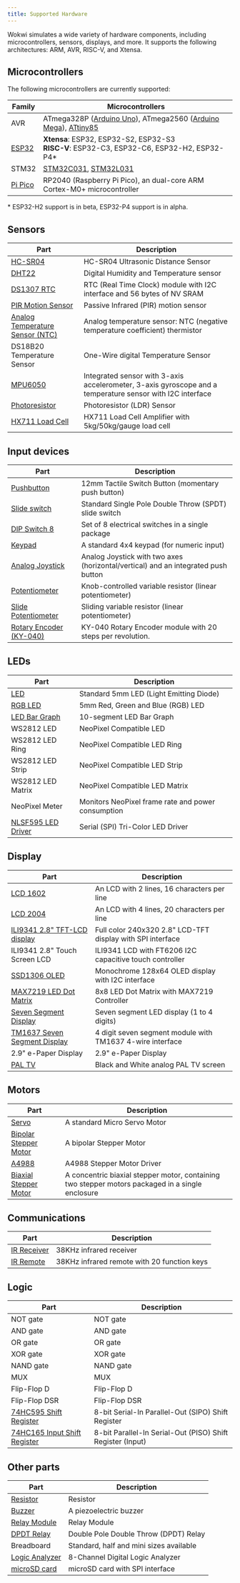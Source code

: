 ```yaml
---
title: Supported Hardware
---
```


Wokwi simulates a wide variety of hardware components, including microcontrollers, sensors, displays, and more. It supports the following architectures: ARM, AVR, RISC-V, and Xtensa.

## Microcontrollers

The following microcontrollers are currently supported:

| Family                            | Microcontrollers                                                                                                                                      |
|-----------------------------------|-------------------------------------------------------------------------------------------------------------------------------------------------------|
| AVR                               | ATmega328P ([Arduino Uno](../parts/wokwi-arduino-uno)), ATmega2560 ([Arduino Mega](../parts/wokwi-arduino-mega)), [ATtiny85](../parts/wokwi-attiny85) |
| [ESP32](../guides/esp32)          | **Xtensa**: ESP32, ESP32-S2, ESP32-S3<br /> **RISC-V**: ESP32-C3, ESP32-C6, ESP32-H2, ESP32-P4\*<br/>                                                 |
| STM32                             | [STM32C031](../parts/board-st-nucleo-c031c6), [STM32L031](../parts/board-st-nucleo-l031k6)                                                            |
| [Pi Pico](../parts/wokwi-pi-pico) | RP2040 (Raspberry Pi Pico), an dual-core ARM Cortex-M0+ microcontroller                                                                               |

\* ESP32-H2 support is in beta, ESP32-P4 support is in alpha.

## Sensors

| Part                                                                     | Description                                                                                               |
|--------------------------------------------------------------------------|-----------------------------------------------------------------------------------------------------------|
| [HC-SR04](../parts/wokwi-hc-sr04)                                        | HC-SR04 Ultrasonic Distance Sensor                                                                        |
| [DHT22](../parts/wokwi-dht22)                                            | Digital Humidity and Temperature sensor                                                                   |
| [DS1307 RTC](../parts/wokwi-ds1307)                                      | RTC (Real Time Clock) module with I2C interface and 56 bytes of NV SRAM                                   |
| [PIR Motion Sensor](../parts/wokwi-pir-motion-sensor)                    | Passive Infrared (PIR) motion sensor                                                                      |
| [Analog Temperature Sensor (NTC)](../parts/wokwi-ntc-temperature-sensor) | Analog temperature sensor: NTC (negative temperature coefficient) thermistor                              |
| DS18B20 Temperature Sensor                                               | One-Wire digital Temperature Sensor                                                                       |
| [MPU6050](../parts/wokwi-mpu6050)                                        | Integrated sensor with 3-axis accelerometer, 3-axis gyroscope and a temperature sensor with I2C interface |
| [Photoresistor](../parts/wokwi-photoresistor-sensor)                     | Photoresistor (LDR) Sensor                                                                                |
| [HX711 Load Cell](../parts/wokwi-hx711)                                  | HX711 Load Cell Amplifier with 5kg/50kg/gauge load cell                                                   |

## Input devices

| Part                                                      | Description                                                                       |
|-----------------------------------------------------------|-----------------------------------------------------------------------------------|
| [Pushbutton](../parts/wokwi-pushbutton)                   | 12mm Tactile Switch Button (momentary push button)                                |
| [Slide switch](../parts/wokwi-slide-switch)               | Standard Single Pole Double Throw (SPDT) slide switch                             |
| [DIP Switch 8](../parts/wokwi-dip-switch-8)               | Set of 8 electrical switches in a single package                                  |
| [Keypad](../parts/wokwi-membrane-keypad)                  | A standard 4x4 keypad (for numeric input)                                         |
| [Analog Joystick](../parts/wokwi-analog-joystick)         | Analog Joystick with two axes (horizontal/vertical) and an integrated push button |
| [Potentiometer](../parts/wokwi-potentiometer)             | Knob-controlled variable resistor (linear potentiometer)                          |
| [Slide Potentiometer](../parts/wokwi-slide-potentiometer) | Sliding variable resistor (linear potentiometer)                                  |
| [Rotary Encoder (KY-040)](../parts/wokwi-ky-040)          | KY-040 Rotary Encoder module with 20 steps per revolution.                        |

## LEDs

| Part                                          | Description                                        |
|-----------------------------------------------|----------------------------------------------------|
| [LED](../parts/wokwi-led)                     | Standard 5mm LED (Light Emitting Diode)            |
| [RGB LED](../parts/wokwi-rgb-led)             | 5mm Red, Green and Blue (RGB) LED                  |
| [LED Bar Graph](../parts/wokwi-led-bar-graph) | 10-segment LED Bar Graph                           |
| WS2812 LED                                    | NeoPixel Compatible LED                            |
| WS2812 LED Ring                               | NeoPixel Compatible LED Ring                       |
| WS2812 LED Strip                              | NeoPixel Compatible LED Strip                      |
| WS2812 LED Matrix                             | NeoPixel Compatible LED Matrix                     |
| NeoPixel Meter                                | Monitors NeoPixel frame rate and power consumption |
| [NLSF595 LED Driver](../parts/wokwi-nlsf595)  | Serial (SPI) Tri-Color LED Driver                  |

## Display

| Part                                                           | Description                                                |
|----------------------------------------------------------------|------------------------------------------------------------|
| [LCD 1602](../parts/wokwi-lcd1602)                             | An LCD with 2 lines, 16 characters per line                |
| [LCD 2004](../parts/wokwi-lcd2004)                             | An LCD with 4 lines, 20 characters per line                |
| [ILI9341 2.8" TFT-LCD display](../parts/wokwi-ili9341)         | Full color 240x320 2.8" LCD-TFT display with SPI interface |
| ILI9341 2.8" Touch Screen LCD                                  | ILI9341 LCD with FT6206 I2C capacitive touch controller    |
| [SSD1306 OLED](../parts/board-ssd1306)                         | Monochrome 128x64 OLED display with I2C interface          |
| [MAX7219 LED Dot Matrix](../parts/wokwi-max7219-matrix)        | 8x8 LED Dot Matrix with MAX7219 Controller                 |
| [Seven Segment Display](../parts/wokwi-7segment)               | Seven segment LED display (1 to 4 digits)                  |
| [TM1637 Seven Segment Display](../parts/wokwi-tm1637-7segment) | 4 digit seven segment module with TM1637 4-wire interface  |
| 2.9" e-Paper Display                                           | 2.9" e-Paper Display                                       |
| [PAL TV](../parts/wokwi-tv)                                    | Black and White analog PAL TV screen                       |

## Motors

| Part                                                    | Description                                                                                      |
|---------------------------------------------------------|--------------------------------------------------------------------------------------------------|
| [Servo](../parts/wokwi-servo)                           | A standard Micro Servo Motor                                                                     |
| [Bipolar Stepper Motor](../parts/wokwi-stepper-motor)   | A bipolar Stepper Motor                                                                          |
| [A4988](../parts/wokwi-a4988)                           | A4988 Stepper Motor Driver                                                                       |
| [Biaxial Stepper Motor](../parts/wokwi-biaxial-stepper) | A concentric biaxial stepper motor, containing two stepper motors packaged in a single enclosure |

## Communications

| Part                                      | Description                                 |
|-------------------------------------------|---------------------------------------------|
| [IR Receiver](../parts/wokwi-ir-receiver) | 38KHz infrared receiver                     |
| [IR Remote](../parts/wokwi-ir-remote)     | 38KHz infrared remote with 20 function keys |

## Logic

| Part                                                   | Description                                                |
|--------------------------------------------------------|------------------------------------------------------------|
| NOT gate                                               | NOT gate                                                   |
| AND gate                                               | AND gate                                                   |
| OR gate                                                | OR gate                                                    |
| XOR gate                                               | XOR gate                                                   |
| NAND gate                                              | NAND gate                                                  |
| MUX                                                    | MUX                                                        |
| Flip-Flop D                                            | Flip-Flop D                                                |
| Flip-Flop DSR                                          | Flip-Flop DSR                                              |
| [74HC595 Shift Register](../parts/wokwi-74hc595)       | 8-bit Serial-In Parallel-Out (SIPO) Shift Register         |
| [74HC165 Input Shift Register](../parts/wokwi-74hc165) | 8-bit Parallel-In Serial-Out (PISO) Shift Register (Input) |

## Other parts

| Part                                            | Description                             |
|-------------------------------------------------|-----------------------------------------|
| [Resistor](../parts/wokwi-resistor)             | Resistor                                |
| [Buzzer](../parts/wokwi-buzzer)                 | A piezoelectric buzzer                  |
| [Relay Module](../parts/wokwi-relay-module)     | Relay Module                            |
| [DPDT Relay](../parts/wokwi-ks2e-m-dc5)         | Double Pole Double Throw (DPDT) Relay   |
| Breadboard                                      | Standard, half and mini sizes available |
| [Logic Analyzer](../parts/wokwi-logic-analyzer) | 8-Channel Digital Logic Analyzer        |
| [microSD card](../parts/wokwi-microsd-card)     | microSD card with SPI interface         |
